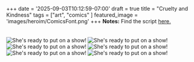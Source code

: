 +++
date = '2025-09-03T10:12:59-07:00'
draft = true
title = "Cruelty and Kindness"
tags = ["art", "comics" ]
featured_image = 'images/heroim/ComicsFont.png'
+++
**Notes:** Find the script <a href="/comics/comics-scrpt/ck-scrpt/">here.</a><br><br><br>
![She's ready to put on a show!](/images/comics/ck/CK1.png)
![She's ready to put on a show!](/images/comics/ck/CK2.png)
![She's ready to put on a show!](/images/comics/ck/CK3.png)
![She's ready to put on a show!](/images/comics/ck/CK4.png)
![She's ready to put on a show!](/images/comics/ck/CK5.png)
![She's ready to put on a show!](/images/comics/ck/CK6.jpg)
